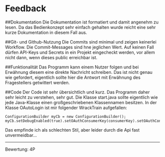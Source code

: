 # Feedback
##Dokumentation
Die Dokumentation ist formatiert und damit angenehm zu lesen. Da das Bedienkonzept sehr einfach gehalten wurde reicht eine sehr kurze Dokumentation in diesem Fall aus.

##Git- und Github-Nutzung
Die Commits sind minimal und zeigen keinerlei Workflow. Die Commit-Messages sind hne jeglichen Wert.
Auf keinen Fall dürfen API-Keys und Secrets in ein Projekt eingecheckt werden, vor allem nicht dann, wenn dieses public erreichbar ist.

##Funktionalität
Das Programm kann einem Nutzer folgen und bei Erwähnung diesem eine direkte Nachricht schreiben. Das ist nicht genau wie gefordert, eigentlich sollte hier die Antwort mit Erwähnung des Fragestellers getwittert werden.

##Code
Der Code ist sehr übersichtlich und kurz. Das Programm daher sehr leicht zu verstehen, sehr gut.
Die Klasse start.java sollte eigentlich wie jede Java-Klasse einen großgeschriebenen Klassennamen besitzen.
In der Klasse OAutoLogin ist mir folgender WrackTrain aufgefallen:

    ConfigurationBuilder myCb = new ConfigurationBuilder();
	myCb.setDebugEnabled(true).setOAuthConsumerKey(consumerKey).setOAuthConsumerSecret(consumerSecret).setOAuthAccessToken(token).setOAuthAccessTokenSecret(secretToken);

Das empfinde ich als schlechten Stil, aber leider durch die Api fast unvermeidbar...

***
Bewertung: 4P
